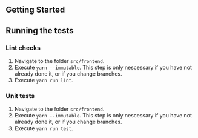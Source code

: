 ## Getting Started

## Running the tests

### Lint checks

1. Navigate to the folder `src/frontend`.
2. Execute `yarn --immutable`. This step is only nescessary if you have not already done it, or if you change branches.
3. Execute `yarn run lint`.

### Unit tests

1. Navigate to the folder `src/frontend`.
2. Execute `yarn --immutable`. This step is only nescessary if you have not already done it, or if you change branches.
3. Execute `yarn run test`.
